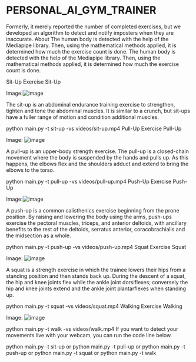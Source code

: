 # PERSONAL_AI_GYM_TRAINER
Formerly, it merely reported the number of completed exercises, but we developed an algorithm to detect and notify imposters when they are inaccurate.
About
The human body is detected with the help of the Mediapipe library. Then, using the mathematical methods applied, it is determined how much the exercise count is done.
The human body is detected with the help of the Mediapipe library. Then, using the mathematical methods applied, it is determined how much the exercise count is done.

Sit-Up Exercise
Sit-Up


Image:![image](https://github.com/PRABAKAR57/PERSONAL_AI_GYM_TRAINER/assets/111855641/44f948f1-e25c-48d1-81b5-b1f702bc2e04)


The sit-up is an abdominal endurance training exercise to strengthen, tighten and tone the abdominal muscles. It is similar to a crunch, but sit-ups have a fuller range of motion and condition additional muscles.

python main.py -t sit-up -vs videos/sit-up.mp4
Pull-Up Exercise
Pull-Up

Image: ![image](https://github.com/PRABAKAR57/PERSONAL_AI_GYM_TRAINER/assets/111855641/f53b8d6c-4a73-4353-b50d-7bc440ec1164)

A pull-up is an upper-body strength exercise. The pull-up is a closed-chain movement where the body is suspended by the hands and pulls up. As this happens, the elbows flex and the shoulders adduct and extend to bring the elbows to the torso.

python main.py -t pull-up -vs videos/pull-up.mp4
Push-Up Exercise
Push-Up

Image:![image](https://github.com/PRABAKAR57/PERSONAL_AI_GYM_TRAINER/assets/111855641/394ab8f7-eed3-41b1-bfe9-c1195b1619ad)

A push-up is a common calisthenics exercise beginning from the prone position. By raising and lowering the body using the arms, push-ups exercise the pectoral muscles, triceps, and anterior deltoids, with ancillary benefits to the rest of the deltoids, serratus anterior, coracobrachialis and the midsection as a whole.

python main.py -t push-up -vs videos/push-up.mp4
Squat Exercise
Squat

Image: ![image](https://github.com/PRABAKAR57/PERSONAL_AI_GYM_TRAINER/assets/111855641/9e2cca4d-3611-4568-84ef-f3ab0df6e7e4)

A squat is a strength exercise in which the trainee lowers their hips from a standing position and then stands back up. During the descent of a squat, the hip and knee joints flex while the ankle joint dorsiflexes; conversely the hip and knee joints extend and the ankle joint plantarflexes when standing up.

python main.py -t squat -vs videos/squat.mp4
Walking Exercise
Walking

Image: ![image](https://github.com/PRABAKAR57/PERSONAL_AI_GYM_TRAINER/assets/111855641/70376c62-8c45-4671-b037-42add58203d4)

python main.py -t walk -vs videos/walk.mp4
If you want to detect your movements live with your webcam, you can run the code line below.

python main.py -t sit-up
or python main.py -t pull-up
or python main.py -t push-up
or python main.py -t squat
or python main.py -t walk
